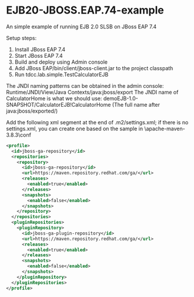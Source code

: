 # EJB20-JBOSS.EAP.74-example
An simple example of running EJB 2.0 SLSB on JBoss EAP 7.4

Setup steps:
1. Install JBoss EAP 7.4
2. Start JBoss EAP 7.4  
3. Build and deploy using Admin console
4. Add JBoss EAP/bin/client/jboss-client.jar to the project classpath
5. Run tdcc.lab.simple.TestCalculatorEJB

The JNDI naming patterns can be obtained in the admin console: Runtime/JNDI/View/Java Contexts/java:jboss/export
The JNDI name of CalculatorHome is what we should use: demoEJB-1.0-SNAPSHOT/CalculatorEJB!CalculatorHome
(The full name after java:jboss/exported/)

Add the following xml segment at the end of .m2/settings.xml; if there is no settings.xml, 
you can create one based on the sample in \apache-maven-3.8.3\conf
```xml
<profile>
  <id>jboss-ga-repository</id>
  <repositories>
    <repository>
      <id>jboss-ga-repository</id>
      <url>https://maven.repository.redhat.com/ga/</url>
      <releases>
        <enabled>true</enabled>
      </releases>
      <snapshots>
        <enabled>false</enabled>
      </snapshots>
    </repository>
  </repositories>
  <pluginRepositories>
    <pluginRepository>
      <id>jboss-ga-plugin-repository</id>
      <url>https://maven.repository.redhat.com/ga/</url>
      <releases>
        <enabled>true</enabled>
      </releases>
      <snapshots>
        <enabled>false</enabled>
      </snapshots>
    </pluginRepository>
  </pluginRepositories>   
</profile>
```